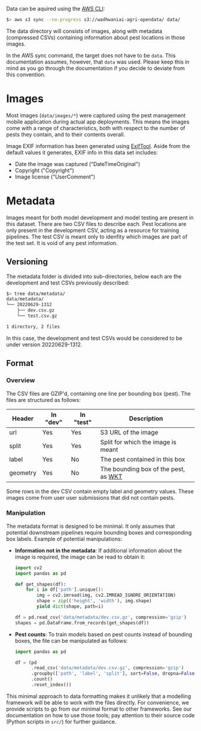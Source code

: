 Data can be aquired using the [AWS CLI](https://aws.amazon.com/cli/):

```bash
$> aws s3 sync --no-progress s3://wadhwaniai-agri-opendata/ data/
```

The data directory will consists of images, along with metadata
(compressed CSVs) containing information about pest locations in those
images.

In the AWS sync command, the target does not have to be `data`. This
documentation assumes, however, that `data` was used. Please keep this
in mind as you go through the documentation if you decide to deviate
from this convention.

# Images

Most images (`data/images/*`) were captured using the pest management
mobile application during actual app deployments. This means the
images come with a range of characteristics, both with respect to the
number of pests they contain, and to their contents overall.

Image EXIF information has been generated using
[ExifTool](https://exiftool.org/). Aside from the default values it
generates, EXIF info in this data set includes:

* Date the image was captured ("DateTimeOriginal")
* Copyright ("Copyright")
* Image license ("UserComment")

# Metadata

Images meant for both model development and model testing are present
in this dataset. There are two CSV files to describe each. Pest
locations are only present in the development CSV, acting as a
resource for training pipelines. The test CSV is meant only to
idenfity which images are part of the test set. It is void of any pest
information.

## Versioning

The metadata folder is divided into sub-directories, below each are
the development and test CSVs previously described:

```bash
$> tree data/metadata/
data/metadata/
└── 20220629-1312
    ├── dev.csv.gz
    └── test.csv.gz

1 directory, 2 files
```

In this case, the development and test CSVs would be considered to be
under version 20220629-1312.

## Format

### Overview

The CSV files are GZIP'd, containing one line per bounding box
(pest). The files are structured as follows:

| Header | In "dev" | In "test" | Description
|---     | ---   | ---    | ---
| url | Yes | Yes | S3 URL of the image
| split | Yes | Yes | Split for which the image is meant
| label | Yes | No | The pest contained in this box
| geometry | Yes | No | The bounding box of the pest, as [WKT](https://en.wikipedia.org/wiki/Well-known_text_representation_of_geometry)

Some rows in the dev CSV contain empty label and geometry
values. These images come from user user submissions that did not
contain pests.

### Manipulation

The metadata format is designed to be minimal. It only assumes that
potential downstream pipelines require bounding boxes and
corresponding box labels. Example of potential manipulations:

* __Information not in the metadata__: If additional information about
  the image is required, the image can be read to obtain it:

  ```python
  import cv2
  import pandas as pd

  def get_shapes(df):
	  for i in df['path'].unique():
		  img = cv2.imread(img, cv2.IMREAD_IGNORE_ORIENTATION)
		  shape = zip(('height', 'width'), img.shape)
		  yield dict(shape, path=i)

  df = pd.read_csv('data/metadata/dev.csv.gz', compression='gzip')
  shapes = pd.DataFrame.from_records(get_shapes(df))
  ```

* __Pest counts__: To train models based on pest counts instead of
  bounding boxes, the file can be manipulated as follows:

  ```python
  import pandas as pd

  df = (pd
		.read_csv('data/metadata/dev.csv.gz', compression='gzip')
		.groupby(['path', 'label', 'split'], sort=False, dropna=False)['geometry']
		.count()
		.reset_index())
  ```

This minimal approach to data formatting makes it unlikely that a
modelling framework will be able to work with the files directly. For
convenience, we provide scripts to go from our minimal format to other
frameworks. See our documentation on how to use those tools; pay
attention to their source code (Python scripts in `src/`) for further
guidance.
